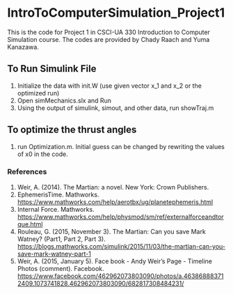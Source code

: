 # IntroToComputerSimulation_Project1
This is the code for Project 1 in CSCI-UA 330 Introduction to Computer Simulation course. The codes are provided by Chady Raach and Yuma Kanazawa.

## To Run Simulink File
1. Initialize the data with init.W (use given vector x_1 and x_2 or the optimized run)
2. Open simMechanics.slx and Run
3. Using the output of simulink, simout, and other data, run showTraj.m

## To optimize the thrust angles
1. run Optimization.m. Initial guess can be changed by rewriting the values of x0 in the code.

### References
1. Weir, A. (2014). The Martian: a novel. New York: Crown Publishers.
2. EphemerisTime. Mathworks. https://www.mathworks.com/help/aerotbx/ug/planetephemeris.html
3. Internal Force. Mathworks. https://www.mathworks.com/help/physmod/sm/ref/externalforceandtorque.html
4. Rouleau, G. (2015, November 3). The Martian: Can you save Mark Watney? (Part1, Part 2, Part 3). https://blogs.mathworks.com/simulink/2015/11/03/the-martian-can-you-save-mark-watney-part-1
5. Weir, A. (2015, January 5). Face book - Andy Weir’s Page - Timeline Photos (comment). Facebook. https://www.facebook.com/462962073803090/photos/a.463868883712409.1073741828.462962073803090/682817308484231/
